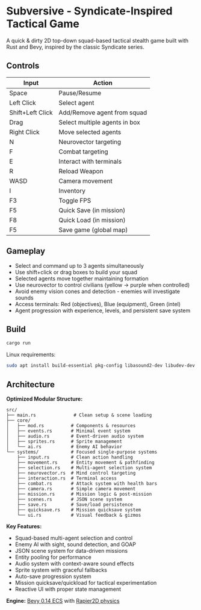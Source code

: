# Subversive - Syndicate-Inspired Tactical Game

A quick & dirty 2D top-down squad-based tactical stealth game built with Rust and Bevy, inspired by the classic Syndicate series.

## Controls

| Input | Action |
|-------|--------|
| Space | Pause/Resume |
| Left Click | Select agent |
| Shift+Left Click | Add/Remove agent from squad |
| Drag | Select multiple agents in box |
| Right Click | Move selected agents |
| N | Neurovector targeting |
| F | Combat targeting |
| E | Interact with terminals |
| R | Reload Weapon |
| WASD | Camera movement |
| I | Inventory |
| F3 | Toggle FPS |
| F5 | Quick Save (in mission) |
| F8 | Quick Load (in mission) |
| F5 | Save game (global map) |

## Gameplay

- Select and command up to 3 agents simultaneously
- Use shift+click or drag boxes to build your squad
- Selected agents move together maintaining formation
- Use neurovector to control civilians (yellow → purple when controlled)
- Avoid enemy vision cones and detection - enemies will investigate sounds
- Access terminals: Red (objectives), Blue (equipment), Green (intel)
- Agent progression with experience, levels, and persistent save system

## Build

```bash
cargo run
```

Linux requirements:
```bash
sudo apt install build-essential pkg-config libasound2-dev libudev-dev
```

## Architecture

**Optimized Modular Structure:**
```
src/
├── main.rs              # Clean setup & scene loading
├── core/
│   ├── mod.rs          # Components & resources
│   ├── events.rs       # Minimal event system
│   ├── audio.rs        # Event-driven audio system
│   ├── sprites.rs      # Sprite management
│   └── ai.rs           # Enemy AI behavior
└── systems/            # Focused single-purpose systems
    ├── input.rs        # Clean action handling
    ├── movement.rs     # Entity movement & pathfinding
    ├── selection.rs    # Multi-agent selection system
    ├── neurovector.rs  # Mind control targeting
    ├── interaction.rs  # Terminal access
    ├── combat.rs       # Attack system with health bars
    ├── camera.rs       # Simple camera movement
    ├── mission.rs      # Mission logic & post-mission
    ├── scenes.rs       # JSON scene system
    ├── save.rs         # Save/load persistence
    ├── quicksave.rs    # Mission quicksave system
    └── ui.rs           # Visual feedback & gizmos
```

**Key Features:**
- Squad-based multi-agent selection and control
- Enemy AI with sight, sound detection, and GOAP
- JSON scene system for data-driven missions
- Entity pooling for performance
- Audio system with context-aware sound effects
- Sprite system with graceful fallbacks
- Auto-save progression system
- Mission quicksave/quickload for tactical experimentation
- Reactive UI with proper state management

**Engine:** [Bevy 0.14 ECS](https://bevy.org/) with [Rapier2D physics](https://rapier.rs/)